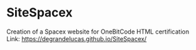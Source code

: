# SiteSpacex
Creation of a Spacex website for OneBitCode HTML certification </br>
Link: https://degrandelucas.github.io/SiteSpacex/
